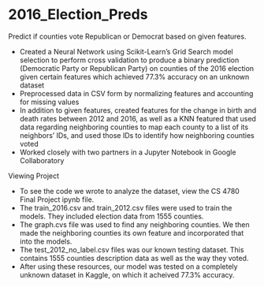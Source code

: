 # 2016_Election_Preds
Predict if counties vote Republican or Democrat based on given features.

- Created a Neural Network using Scikit-Learn’s Grid Search model selection to perform cross validation to produce a binary prediction (Democratic Party or Republican Party) on counties of the 2016 election given certain features which achieved 77.3% accuracy on an unknown dataset
-  Preprocessed data in CSV form by normalizing features and accounting for missing values
-  In addition to given features, created features for the change in birth and death rates between 2012 and 2016, as well as a KNN featured that used data regarding neighboring counties to map each county to a list of its neighbors’ IDs, and used those IDs to identify how neighboring counties voted
-  Worked closely with two partners in a Jupyter Notebook in Google Collaboratory

Viewing Project
- To see the code we wrote to analyze the dataset, view the CS 4780 Final Project ipynb file.
- The train_2016.csv and train_2012.csv files were used to train the models. They included election data from 1555 counties.
- The graph.cvs file was used to find any neighboring counties. We then made the neighboring counties its own feature and incorporated that into the models.
- The test_2012_no_label.csv files was our known testing dataset. This contains 1555 counties description data as well as the way they voted.
- After using these resources, our model was tested on a completely unknown dataset in Kaggle, on which it acheived 77.3% accuracy.

